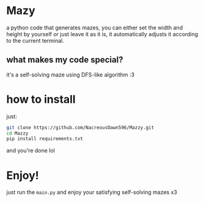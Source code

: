 # Mazy
a python code that generates mazes, you can either set the width and height by yourself or just leave it as it is, it automatically adjusts it according to the current terminal.

## what makes my code special?
it's a self-solving maze using DFS-like algorithm :3

# how to install
just:
```sh
git clone https://github.com/NacreousDawn596/Mazzy.git
cd Mazzy
pip install requirements.txt
```
and you're done lol

# Enjoy!
just run the `main.py` and enjoy your satisfying self-solving mazes x3